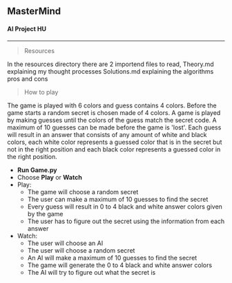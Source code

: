 ## MasterMind
#### AI Project HU
___

> Resources

In the resources directory there are 2 importend files to read,
Theory.md explaining my thought processes
Solutions.md explaining the algorithms pros and cons

> How to play

The game is played with 6 colors and guess contains 4 colors.
Before the game starts a random secret is chosen made of 4 colors.
A game is played by making guesses until the colors of the guess match the secret code. A maximum of 10 guesses can be made before the game is 'lost'.
Each guess will result in an answer that consists of any amount of white and black colors, each white color represents a guessed color that is in the secret but not in the right position and each black color represents a guessed color in the right position.



- **Run Game.py**
- Choose **Play** or **Watch**
- Play:
  - The game will choose a random secret
  - The user can make a maximum of 10 guesses to find the secret
  - Every guess will result in 0 to 4 black and white answer colors given by the game
  - The user has to figure out the secret using the information from each answer
- Watch:
  - The user will choose an AI
  - The user will choose a random secret
  - An AI will make a maximum of 10 guesses to find the secret
  - The game will generate the 0 to 4 black and white answer colors
  - The AI will try to figure out what the secret is